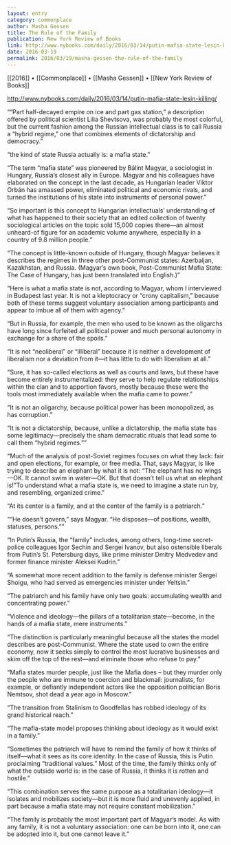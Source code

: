 ```yaml
---
layout: entry
category: commonplace
author: Masha Gessen
title: The Rule of the Family
publication: New York Review of Books
link: http://www.nybooks.com/daily/2016/03/14/putin-mafia-state-lesin-killing/
date: 2016-03-19
permalink: 2016/03/19/masha-gessen-the-rule-of-the-family
---
```


[[2016]] • [[Commonplace]] • [[Masha Gessen]] • [[New York Review of Books]]

http://www.nybooks.com/daily/2016/03/14/putin-mafia-state-lesin-killing/

““Part half-decayed empire on ice and part gas station,” a description offered by political scientist Lilia Shevtsova, was probably the most colorful, but the current fashion among the Russian intellectual class is to call Russia a “hybrid regime,” one that combines elements of dictatorship and democracy.”

“the kind of state Russia actually is: a mafia state.”

“The term “mafia state” was pioneered by Bálint Magyar, a sociologist in Hungary, Russia’s closest ally in Europe. Magyar and his colleagues have elaborated on the concept in the last decade, as Hungarian leader Viktor Orbán has amassed power, eliminated political and economic rivals, and turned the institutions of his state into instruments of personal power.”

“So important is this concept to Hungarian intellectuals’ understanding of what has happened to their society that an edited collection of twenty sociological articles on the topic sold 15,000 copies there—an almost unheard-of figure for an academic volume anywhere, especially in a country of 9.8 million people.”

“The concept is little-known outside of Hungary, though Magyar believes it describes the regimes in three other post-Communist states: Azerbaijan, Kazakhstan, and Russia. (Magyar’s own book, Post-Communist Mafia State: The Case of Hungary, has just been translated into English.)”

“Here is what a mafia state is not, according to Magyar, whom I interviewed in Budapest last year. It is not a kleptocracy or “crony capitalism,” because both of these terms suggest voluntary association among participants and appear to imbue all of them with agency.”

“But in Russia, for example, the men who used to be known as the oligarchs have long since forfeited all political power and much personal autonomy in exchange for a share of the spoils.”

“It is not “neoliberal” or “illiberal” because it is neither a development of liberalism nor a deviation from it—it has little to do with liberalism at all.”

“Sure, it has so-called elections as well as courts and laws, but these have become entirely instrumentalized: they serve to help regulate relationships within the clan and to apportion favors, mostly because these were the tools most immediately available when the mafia came to power.”

“It is not an oligarchy, because political power has been monopolized, as has corruption.”

“It is not a dictatorship, because, unlike a dictatorship, the mafia state has some legitimacy—precisely the sham democratic rituals that lead some to call them “hybrid regimes.””

“Much of the analysis of post-Soviet regimes focuses on what they lack: fair and open elections, for example, or free media. That, says Magyar, is like trying to describe an elephant by what it is not: “The elephant has no wings—OK. It cannot swim in water—OK. But that doesn’t tell us what an elephant is!”To understand what a mafia state is, we need to imagine a state run by, and resembling, organized crime.”

“At its center is a family, and at the center of the family is a patriarch.”

““He doesn’t govern,” says Magyar. “He disposes—of positions, wealth, statuses, persons.””

“In Putin’s Russia, the “family” includes, among others, long-time secret-police colleagues Igor Sechin and Sergei Ivanov, but also ostensible liberals from Putin’s St. Petersburg days, like prime minister Dmitry Medvedev and former finance minister Aleksei Kudrin.”

“A somewhat more recent addition to the family is defense minister Sergei Shoigu, who had served as emergencies minister under Yeltsin.”

“The patriarch and his family have only two goals: accumulating wealth and concentrating power.”

“Violence and ideology—the pillars of a totalitarian state—become, in the hands of a mafia state, mere instruments.”

“The distinction is particularly meaningful because all the states the model describes are post-Communist. Where the state used to own the entire economy, now it seeks simply to control the most lucrative businesses and skim off the top of the rest—and eliminate those who refuse to pay.”

“Mafia states murder people, just like the Mafia does – but they murder only the people who are immune to coercion and blackmail: journalists, for example, or defiantly independent actors like the opposition politician Boris Nemtsov, shot dead a year ago in Moscow.”

“The transition from Stalinism to Goodfellas has robbed ideology of its grand historical reach.”

“The mafia-state model proposes thinking about ideology as it would exist in a family.”

“Sometimes the patriarch will have to remind the family of how it thinks of itself—what it sees as its core identity. In the case of Russia, this is Putin proclaiming “traditional values.” Most of the time, the family thinks only of what the outside world is: in the case of Russia, it thinks it is rotten and hostile.”

“This combination serves the same purpose as a totalitarian ideology—it isolates and mobilizes society—but it is more fluid and unevenly applied, in part because a mafia state may not require constant mobilization.”

“The family is probably the most important part of Magyar’s model. As with any family, it is not a voluntary association: one can be born into it, one can be adopted into it, but one cannot leave it.”
